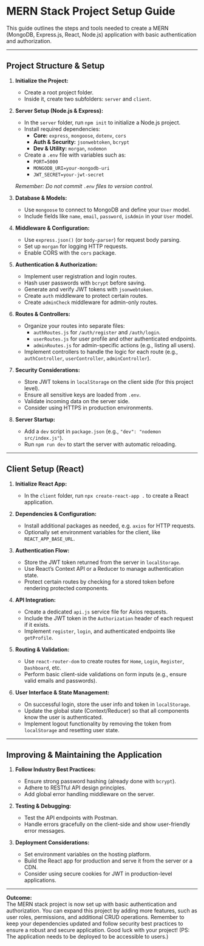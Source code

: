 # MERN Stack Project Setup Guide

This guide outlines the steps and tools needed to create a MERN (MongoDB, Express.js, React, Node.js) application with basic authentication and authorization.

---

## Project Structure & Setup

1. **Initialize the Project:**

   - Create a root project folder.
   - Inside it, create two subfolders: `server` and `client`.

2. **Server Setup (Node.js & Express):**

   - In the `server` folder, run `npm init` to initialize a Node.js project.
   - Install required dependencies:
     - **Core:** `express`, `mongoose`, `dotenv`, `cors`
     - **Auth & Security:** `jsonwebtoken`, `bcrypt`
     - **Dev & Utility:** `morgan`, `nodemon`
   - Create a `.env` file with variables such as:
     - `PORT=5000`
     - `MONGODB_URI=your-mongodb-uri`
     - `JWT_SECRET=your-jwt-secret`

   _Remember: Do not commit `.env` files to version control._

3. **Database & Models:**

   - Use `mongoose` to connect to MongoDB and define your `User` model.
   - Include fields like `name`, `email`, `password`, `isAdmin` in your `User` model.

4. **Middleware & Configuration:**

   - Use `express.json()` (or `body-parser`) for request body parsing.
   - Set up `morgan` for logging HTTP requests.
   - Enable CORS with the `cors` package.

5. **Authentication & Authorization:**

   - Implement user registration and login routes.
   - Hash user passwords with `bcrypt` before saving.
   - Generate and verify JWT tokens with `jsonwebtoken`.
   - Create `auth` middleware to protect certain routes.
   - Create `adminCheck` middleware for admin-only routes.

6. **Routes & Controllers:**

   - Organize your routes into separate files:
     - `authRoutes.js` for `/auth/register` and `/auth/login`.
     - `userRoutes.js` for user profile and other authenticated endpoints.
     - `adminRoutes.js` for admin-specific actions (e.g., listing all users).
   - Implement controllers to handle the logic for each route (e.g., `authController`, `userController`, `adminController`).

7. **Security Considerations:**

   - Store JWT tokens in `localStorage` on the client side (for this project level).
   - Ensure all sensitive keys are loaded from `.env`.
   - Validate incoming data on the server side.
   - Consider using HTTPS in production environments.

8. **Server Startup:**
   - Add a `dev` script in `package.json` (e.g., `"dev": "nodemon src/index.js"`).
   - Run `npm run dev` to start the server with automatic reloading.

---

## Client Setup (React)

1. **Initialize React App:**

   - In the `client` folder, run `npx create-react-app .` to create a React application.

2. **Dependencies & Configuration:**

   - Install additional packages as needed, e.g. `axios` for HTTP requests.
   - Optionally set environment variables for the client, like `REACT_APP_BASE_URL`.

3. **Authentication Flow:**

   - Store the JWT token returned from the server in `localStorage`.
   - Use React’s Context API or a Reducer to manage authentication state.
   - Protect certain routes by checking for a stored token before rendering protected components.

4. **API Integration:**

   - Create a dedicated `api.js` service file for Axios requests.
   - Include the JWT token in the `Authorization` header of each request if it exists.
   - Implement `register`, `login`, and authenticated endpoints like `getProfile`.

5. **Routing & Validation:**

   - Use `react-router-dom` to create routes for `Home`, `Login`, `Register`, `Dashboard`, etc.
   - Perform basic client-side validations on form inputs (e.g., ensure valid emails and passwords).

6. **User Interface & State Management:**
   - On successful login, store the user info and token in `localStorage`.
   - Update the global state (Context/Reducer) so that all components know the user is authenticated.
   - Implement logout functionality by removing the token from `localStorage` and resetting user state.

---

## Improving & Maintaining the Application

1. **Follow Industry Best Practices:**

   - Ensure strong password hashing (already done with `bcrypt`).
   - Adhere to RESTful API design principles.
   - Add global error handling middleware on the server.

2. **Testing & Debugging:**

   - Test the API endpoints with Postman.
   - Handle errors gracefully on the client-side and show user-friendly error messages.

3. **Deployment Considerations:**
   - Set environment variables on the hosting platform.
   - Build the React app for production and serve it from the server or a CDN.
   - Consider using secure cookies for JWT in production-level applications.

---

**Outcome:**  
The MERN stack project is now set up with basic authentication and authorization. You can expand this project by adding more features, such as user roles, permissions, and additional CRUD operations. Remember to keep your dependencies updated and follow security best practices to ensure a robust and secure application. Good luck with your project! (PS: The application needs to be deployed to be accessible to users.)
